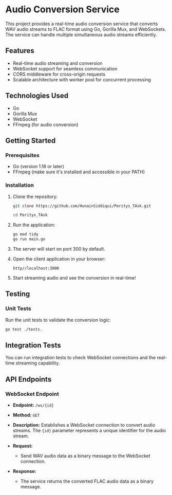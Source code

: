 # Audio Conversion Service

This project provides a real-time audio conversion service that converts WAV audio streams to FLAC format using Go, Gorilla Mux, and WebSockets. The service can handle multiple simultaneous audio streams efficiently.

## Features

- Real-time audio streaming and conversion
- WebSocket support for seamless communication
- CORS middleware for cross-origin requests
- Scalable architecture with worker pool for concurrent processing

## Technologies Used

- Go
- Gorilla Mux
- WebSocket
- FFmpeg (for audio conversion)


## Getting Started

### Prerequisites

- Go (version 1.18 or later)
- FFmpeg (make sure it's installed and accessible in your PATH)

### Installation

1. Clone the repository:

   ```bash
   git clone https://github.com/HunainSiddiqui/Peritys_TAsk.git

   cd Peritys_TAsk
    ```
2. Run the application:

   ```bash
   go mod tidy
   go run main.go
   ```
3. The server will start on port 300 by default. 

4. Open the client application in your browser:

   ```
   http//localhost:3000
   ```
5. Start streaming audio and see the conversion in real-time!

## Testing

### Unit Tests

Run the unit tests to validate the conversion logic:

```bash
go test ./tests.
```

## Integration Tests

You can run integration tests to check WebSocket connections and the real-time streaming capability.

## API Endpoints

### WebSocket Endpoint

- **Endpoint:** `/ws/{id}`
- **Method:** `GET`
- **Description:** Establishes a WebSocket connection to convert audio streams. The `{id}` parameter represents a unique identifier for the audio stream.
  
- **Request:**
  - Send WAV audio data as a binary message to the WebSocket connection.

- **Response:**
  - The service returns the converted FLAC audio data as a binary message.


